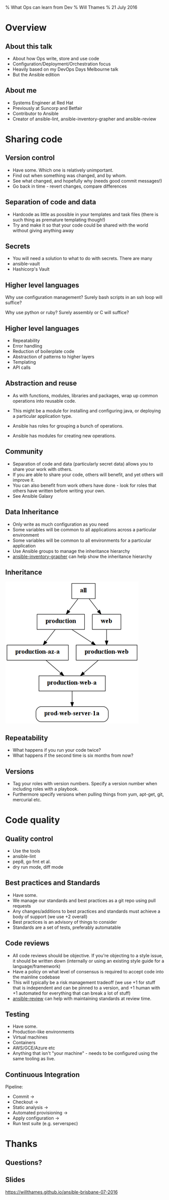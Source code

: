 % What Ops can learn from Dev
% Will Thames
% 21 July 2016

# Overview

## About this talk

* About how Ops write, store and use code
* Configuration/Deployment/Orchestration focus
* Heavily based on my DevOps Days Melbourne talk
* But the Ansible edition

## About me

* Systems Engineer at Red Hat
* Previously at Suncorp and Betfair
* Contributor to Ansible
* Creator of ansible-lint, ansible-inventory-grapher and ansible-review

# Sharing code

## Version control

* Have some. Which one is relatively unimportant.
* Find out when something was changed, and by whom.
* See what changed, and hopefully why (needs good commit messages!)
* Go back in time - revert changes, compare differences

## Separation of code and data

* Hardcode as little as possible in your templates and task files
  (there is such thing as premature templating though!)
* Try and make it so that your code could be shared
  with the world without giving anything away

## Secrets

* You will need a solution to what to do with secrets. There are many
* ansible-vault
* Hashicorp's Vault

## Higher level languages

Why use configuration management? Surely bash scripts in an ssh loop will suffice?

Why use python or ruby? Surely assembly or C will suffice?


## Higher level languages

* Repeatability
* Error handling
* Reduction of boilerplate code
* Abstraction of patterns to higher layers
* Templating
* API calls

## Abstraction and reuse

* As with functions, modules, libraries and packages, wrap up common operations into reusable code.
* This might be a module for installing and configuring java, or deploying a particular application type.

* Ansible has roles for grouping a bunch of operations.
* Ansible has modules for creating new operations.

## Community

* Separation of code and data (particularly secret data) allows you to share your work with others.
* If you are able to share your code, others will benefit, and yet others will
    improve it.
* You can also benefit from work others have done - look for roles that others have written before writing your own.
* See Ansible Galaxy

## Data Inheritance

* Only write as much configuration as you need
* Some variables will be common to all applications across a particular environment
* Some variables will be common to all environments for a particular application
* Use Ansible groups to manage the inheritance hierarchy
* [ansible-inventory-grapher](https://github.com/willthames/ansible-inventory-grapher)
  can help show the inheritance hierarchy

## Inheritance

![Example hierarchy](prod-web-server-1a.png)


## Repeatability

* What happens if you run your code twice?
* What happens if the second time is six months from now?

## Versions

* Tag your roles with version numbers. Specify a version number when including
  roles with a playbook.
* Furthermore specify versions when pulling things from yum, apt-get, git, mercurial etc.

# Code quality

## Quality control

* Use the tools
* ansible-lint
* pep8, go fmt et al.
* dry run mode, diff mode

## Best practices and Standards

* Have some.
* We manage our standards and best practices as a git repo using pull requests
* Any changes/additions to best practices and standards must achieve a body of support (we use +2 overall)
* Best practices is an advisory of things to consider
* Standards are a set of tests, preferably automatable

## Code reviews

* All code reviews should be objective. If you're objecting to a style issue, it should be written down (internally or using an existing style guide for a language/framenwork)
* Have a policy on what level of consensus is required to accept code into the mainline codebase
* This will typically be a risk management tradeoff (we use +1 for stuff that is
    independent and can be pinned to a version, and +1 human with +1 automated
    for everything that can break a lot of stuff)
* [ansible-review](http://willthames.github.io/2016/06/28/announcing-ansible-review.html)
  can help with maintaining standards at review time.

## Testing

* Have some.
* Production-like environments
* Virtual machines
* Containers
* AWS/GCE/Azure etc
* Anything that isn't "your machine" - needs to be configured using the same tooling as live.

## Continuous Integration

Pipeline:

* Commit &rarr;
* Checkout &rarr;
* Static analysis &rarr;
* Automated provisioning &rarr;
* Apply configuration &rarr;
* Run test suite (e.g. serverspec)

# Thanks

## Questions?

## Slides

https://willthames.github.io/ansible-brisbane-07-2016


